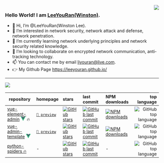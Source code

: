 

<img align="right" style="pointer-events:none;" src="https://github-readme-stats.vercel.app/api?username=LeeYouRan&show_icons=true&icon_color=E65A65&text_color=adbac7&bg_color=2d333b&hide_title=true&hide_border=true" />
 
### Hello World! I am <b><a target="_blank" href="javascript:;">LeeYouRan(Winston)</a></b>.
 
- 👋 Hi, I’m @LeeYouRan(Winston Lee).
- 👀 I’m interested in network security, network attack and defense, network penetration.
- 🌱 I’m currently learning network underlying principles and network security related knowledge.
- 💞️ I’m looking to collaborate on encrypted network communication, anti-tracking technology.
- 📫 You can contact me by email liyouran@live.com.
- 👉️ My Github Page https://leeyouran.github.io/
 
---


[![](https://github-readme-stats.vercel.app/api/top-langs/?username=LeeYouRan&text_color=adbac7&hide_border=true&hide_title=true&langs_count=10&bg_color=2d333b&count_private=true&layout=compact&include_all_commits=true&card_width=900)](https://github.com/LeeYouRan?tab=repositories)

| repository | homepage | stars | last commit | NPM downloads | top language
| --- | --- | :--- | :--- | :--- | ---: |
| [vue-element-admin](https://github.com/PanJiaChen/vue-element-admin) <img src="https://github.com/LeeYouRan/LeeYouRan/blob/main/assets/icons/vue.svg" height="14px" /> 🔥 | [`👀 preview`](https://panjiachen.github.io/vue-element-admin) | [![GitHub stars](https://img.shields.io/github/stars/PanJiaChen/vue-element-admin?style=flat-square&label=✨)](https://github.com/PanJiaChen/vue-element-admin/stargazers) | [![GitHub last commit](https://img.shields.io/github/last-commit/PanJiaChen/vue-element-admin?style=flat-square&label=%20)](https://github.com/PanJiaChen/vue-element-admin/commits) | [![NPM downloads](https://img.shields.io/npm/dy/vue-element-admin?style=flat-square&label=⚡&color=cb3837&labelColor=231f20)](https://www.npmjs.com/package/vue-element-admin) | ![GitHub top language](https://img.shields.io/github/languages/top/PanJiaChen/vue-element-admin?style=flat-square)
| [vue-admin-template](https://github.com/PanJiaChen/vue-admin-template) <img src="https://github.com/LeeYouRan/LeeYouRan/blob/main/assets/icons/vue.svg" height="14px" /> | [`👀 preview`](https://panjiachen.github.io/vue-admin-template) | [![GitHub stars](https://img.shields.io/github/stars/PanJiaChen/vue-admin-template?style=flat-square&label=✨)](https://github.com/PanJiaChen/vue-admin-template/stargazers) | [![GitHub last commit](https://img.shields.io/github/last-commit/PanJiaChen/vue-admin-template?style=flat-square&label=%20)](https://github.com/PanJiaChen/vue-admin-template/commits) | [![NPM downloads](https://img.shields.io/npm/dy/vue-admin-template?style=flat-square&label=⚡&color=cb3837&labelColor=231f20)](https://www.npmjs.com/package/vue-admin-template) | ![GitHub top language](https://img.shields.io/github/languages/top/PanJiaChen/vue-admin-template?style=flat-square)
| [python-spiders 🔥](https://github.com/autofelix/python-spiders) | - | [![GitHub stars](https://img.shields.io/github/stars/autofelix/python-spiders?style=flat-square&label=✨)](https://github.com/autofelix/python-spiders/stargazers) | [![GitHub last commit](https://img.shields.io/github/last-commit/autofelix/python-spiders?style=flat-square&label=%20)](https://github.com/autofelix/python-spiders/commits) | - | ![GitHub top language](https://img.shields.io/github/languages/top/autofelix/python-spiders?style=flat-square)
<!---
LeeYouRan/LeeYouRan is a ✨ special ✨ repository because its `README.md` (this file) appears on your GitHub profile.
You can click the Preview link to take a look at your changes.
--->
